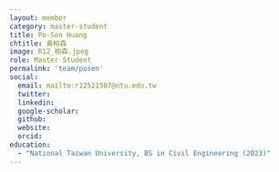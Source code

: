 ```yaml
---
layout: member
category: master-student
title: Po-Sen Huang
chtitle: 黃柏森
image: R12_柏森.jpeg
role: Master Student
permalink: 'team/posen'
social:
  email: mailto:r12521507@ntu.edu.tw
  twitter:
  linkedin: 
  google-scholar:
  github:
  website:
  orcid:
education:
  - "National Taiwan University, BS in Civil Engineering (2023)"
---
```

